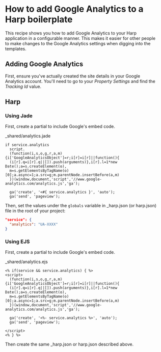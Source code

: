 # How to add Google Analytics to a Harp boilerplate

This recipe shows you how to add Google Analytics to your Harp application in a configurable manner. This makes it easier for other people to make changes to the Google Analytics settings when digging into the templates.

## Adding Google Analytics

First, ensure you've actually created the site details in your Google Analytics account. You'll need to go to your *Property Settings* and find the *Tracking Id* value.

## Harp

### Using Jade

First, create a partial to include Google's embed code. 

_shared/analytics.jade

```jade
if service.analytics
  script.
  (function(i,s,o,g,r,a,m){i['GoogleAnalyticsObject']=r;i[r]=i[r]||function(){
  (i[r].q=i[r].q||[]).push(arguments)},i[r].l=1*new Date();a=s.createElement(o),
  m=s.getElementsByTagName(o)[0];a.async=1;a.src=g;m.parentNode.insertBefore(a,m)
  })(window,document,'script','//www.google-analytics.com/analytics.js','ga');

  ga('create', '<#{ service.analytics }', 'auto');
  ga('send', 'pageview');
```

Then, set the values under the `globals` variable in _harp.json (or harp.json) file in the root of your project:

```json
"service": {
  "analytics": "UA-XXXX"
}
```

### Using EJS

First, create a partial to include Google's embed code. 

_shared/analytics.ejs

```ejs
<% if(service && service.analytics) { %>
<script>
  (function(i,s,o,g,r,a,m){i['GoogleAnalyticsObject']=r;i[r]=i[r]||function(){
  (i[r].q=i[r].q||[]).push(arguments)},i[r].l=1*new Date();a=s.createElement(o),
  m=s.getElementsByTagName(o)[0];a.async=1;a.src=g;m.parentNode.insertBefore(a,m)
  })(window,document,'script','//www.google-analytics.com/analytics.js','ga');

  ga('create', '<%- service.analytics %>', 'auto');
  ga('send', 'pageview');

</script>
<% } %>
```
Then create the same _harp.json or harp.json described above.

